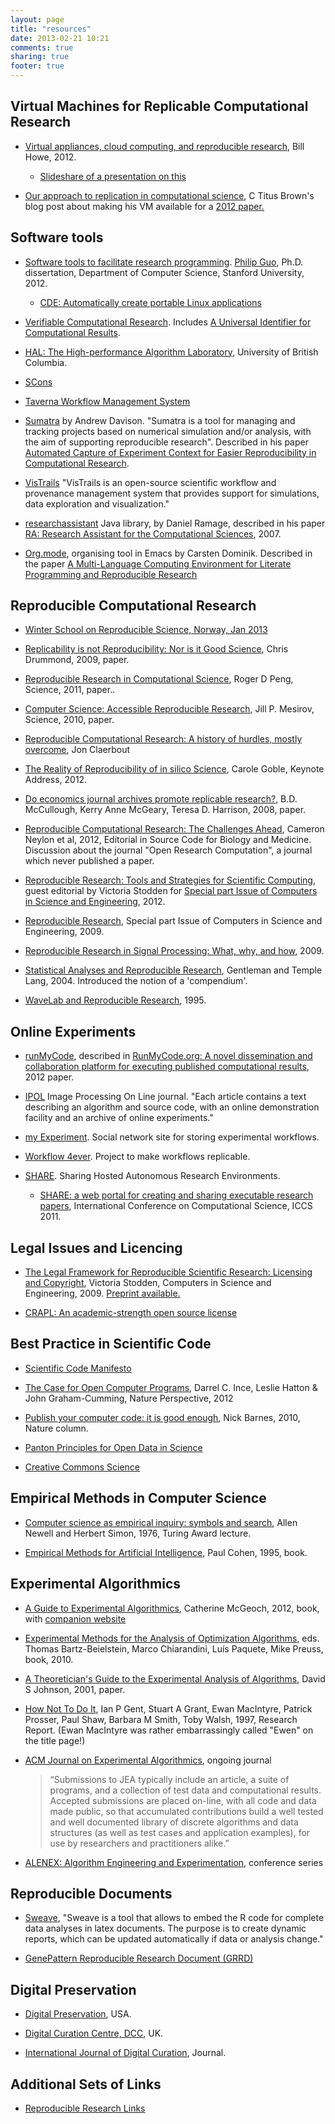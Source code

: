 ```yaml
---
layout: page
title: "resources"
date: 2013-02-21 10:21
comments: true
sharing: true
footer: true
---
```


## Virtual Machines for Replicable Computational Research

* [Virtual appliances, cloud computing, and reproducible research](https://ieeexplore.ieee.org/xpl/articleDetails.jsp?arnumber=6193081), Bill Howe, 2012.

    * [Slideshare of a presentation on this](http://www.slideshare.net/billhoweuw/virtual-appliances-cloud-computing-and-reproducible-research)

* [Our approach to replication in computational science](http://ivory.idyll.org/blog/replication-i.html), C Titus Brown's blog post about making his VM available for a [2012 paper.](http://ged.msu.edu/papers/2012-diginorm/)


## Software tools

* [Software tools to facilitate research programming](http://www.pgbovine.net/projects/pubs/guo_phd_dissertation.pdf). [Philip Guo](http://www.pgbovine.net/), 
Ph.D. dissertation, Department of Computer Science, Stanford University, 2012.

    * [CDE: Automatically create portable Linux applications](http://www.pgbovine.net/cde.html)

* [Verifiable Computational Research](http://vcr.stanford.edu/).  Includes [A Universal Identifier for Computational Results](https://www.sciencedirect.com/science/article/pii/S1877050911001256).

    

* [HAL: The High-performance Algorithm Laboratory](http://hal.cs.ubc.ca/), University of British Columbia.

* [SCons](http://www.scons.org/)

* [Taverna Workflow Management System](http://www.taverna.org.uk/)

* [Sumatra](http://software.incf.org/software/sumatra) by Andrew Davison.
"Sumatra is a tool for managing and tracking projects based on numerical simulation and/or analysis, with the aim of supporting reproducible research".  Described in his paper [Automated Capture of Experiment Context for Easier Reproducibility in Computational Research](http://www.computer.org/csdl/mags/cs/2012/04/mcs2012040048-abs.html).

* [VisTrails](http://www.vistrails.org/index.php/Main_Page) "VisTrails is an open-source scientific workflow and provenance management system that provides support for simulations, data exploration and visualization."

* [researchassistant](https://code.google.com/p/researchassistant/) Java library, by Daniel Ramage, described in his paper [RA: Research Assistant for the Computational Sciences](https://dl.acm.org/citation.cfm?id=1281700.1281719), 2007.

* [Org.mode](http://orgmode.org), organising tool in Emacs by Carsten Dominik. Described in the paper [A Multi-Language Computing Environment for Literate Programming and Reproducible Research](http://www.jstatsoft.org/v46/i03/paper)

## Reproducible Computational Research

* [Winter School on Reproducible Science, Norway, Jan 2013](http://www.reproducibility.org/rsflog/index.php?/archives/325-School-on-Reproducible-Science.html)

* [Replicability is not Reproducibility: Nor is it Good Science](http://cogprints.org/7691/7/icmlws09.pdf), Chris Drummond, 2009, paper.

* [Reproducible Research in Computational Science](https://www.sciencemag.org/content/334/6060/1226.full), Roger D Peng, Science, 2011, paper..

* [Computer Science: Accessible Reproducible Research](https://www.sciencemag.org/content/327/5964/415.full), 
 Jill P. Mesirov, Science, 2010, paper.


* [Reproducible Computational Research: A history of hurdles, mostly overcome](http://sepwww.stanford.edu/data/media/public/sep//jon/reproducible.html),
Jon Claerbout

* [The Reality of Reproducibility of in silico Science](http://tinyurl.com/bcncgtk), Carole Goble, Keynote Address, 2012.

* [Do economics journal archives promote replicable research?](http://onlinelibrary.wiley.com/doi/10.1111/j.1540-5982.2008.00509.x/abstract), B.D. McCullough, Kerry Anne McGeary, Teresa D. Harrison, 2008, paper.

* [Reproducible Computational Research: The Challenges Ahead](http://www.scfbm.org/content/pdf/1751-0473-7-2.pdf), Cameron Neylon et al, 2012, Editorial in Source Code for Biology and Medicine. Discussion about the journal "Open Research Computation", a journal which never published a paper.

* [Reproducible Research: Tools and Strategies for Scientific Computing](http://www.computer.org/csdl/mags/cs/2012/04/mcs2012040011.html), guest editorial by Victoria Stodden for 
[Special part Issue of Computers in Science and Engineering](http://www.computer.org/csdl/mags/cs/2012/04/index.html), 2012.

* [Reproducible Research](http://www.computer.org/csdl/mags/cs/2009/01/index.html), Special part Issue of Computers in Science and Engineering, 2009.

* [Reproducible Research in Signal Processing: What, why, and how](http://infoscience.epfl.ch/record/136640/files/VandewalleKV09.pdf), 2009.

* [Statistical Analyses and Reproducible Research](https://biostats.bepress.com/bioconductor/paper2/), Gentleman and Temple Lang, 2004. Introduced the notion of a 'compendium'.

* [WaveLab and Reproducible Research](http://www-stat.stanford.edu/~wavelab/Wavelab_850/wavelab.pdf), 1995.




## Online Experiments

* [runMyCode](http://www.runmycode.org/CompanionSite/home.do), described in [RunMyCode.org: A novel dissemination and collaboration platform for executing published computational results](https://ieeexplore.ieee.org/xpls/abs_all.jsp?arnumber=6404455&tag=1), 2012 paper.

* [IPOL](http://www.ipol.im/) Image Processing On Line journal.   "Each article contains a text describing an algorithm and source code, with an online demonstration facility and an archive of online experiments."

* [my Experiment](http://www.myexperiment.org/). Social network site for storing experimental workflows.

* [Workflow 4ever](http://www.wf4ever-project.org/). Project to make workflows replicable.

* [SHARE](http://is.ieis.tue.nl/staff/pvgorp/share/). Sharing Hosted Autonomous Research Environments.  

    * [SHARE: a web portal for creating and sharing executable research papers](http://is.tm.tue.nl/staff/pvgorp/pro/phd/VanGorpMazanek2011ElsevierChallenge-cameraready.pdf), International Conference on Computational Science, ICCS 2011.



## Legal Issues and Licencing

* [The Legal Framework for Reproducible Scientific Research: Licensing and Copyright](http://www.computer.org/csdl/mags/cs/2009/01/mcs2009010035-abs.html), Victoria Stodden, 
Computers in Science and Engineering, 2009.
[Preprint available.](http://www.stanford.edu/~vcs/papers/LFRSR12012008.pdf)

* [CRAPL: An academic-strength open source license](http://matt.might.net/articles/crapl/)

## Best Practice in Scientific Code

* [Scientific Code Manifesto](http://sciencecodemanifesto.org)


* [The Case for Open Computer Programs](http://www.nature.com/nature/journal/v482/n7386/full/nature10836.html), Darrel C. Ince,  Leslie Hatton & John Graham-Cumming, Nature Perspective, 2012

* [Publish your computer code: it is good enough](http://www.nature.com/news/2010/101013/full/467753a.html), Nick Barnes, 2010, Nature column.

* [Panton Principles for Open Data in Science](http://pantonprinciples.org/)

* [Creative Commons Science](http://wiki.creativecommons.org/Science)

## Empirical Methods in Computer Science

* [Computer science as empirical inquiry: symbols and search](https://dl.acm.org/citation.cfm?id=360022), Allen Newell and Herbert Simon, 1976, Turing Award lecture.

* [Empirical Methods for Artificial Intelligence](https://mitpress.mit.edu/books/empirical-methods-artificial-intelligence), Paul Cohen, 1995, book.

## Experimental Algorithmics

* [A Guide to Experimental Algorithmics](http://www.cambridge.org/gb/knowledge/isbn/item6618711/), Catherine McGeoch, 2012, book, with [companion website](http://www.cs.amherst.edu/alglab/)

* [Experimental Methods for the Analysis of Optimization Algorithms](http://link.springer.com/book/10.1007/978-3-642-02538-9/page/1), eds. Thomas Bartz-Beielstein, Marco Chiarandini, Luís Paquete, Mike Preuss, book, 2010.

* [A Theoretician's Guide to the Experimental Analysis of Algorithms](http://www2.research.att.com/~dsj/papers/experguide.pdf), David S Johnson, 2001, paper.

* [How Not To Do It](http://www.cse.unsw.com.au/~tw/hownotto.pdf), 
Ian P Gent, Stuart A Grant, Ewan MacIntyre, Patrick Prosser, Paul Shaw, Barbara M Smith, 
Toby Walsh, 1997, Research Report.  (Ewan MacIntyre was rather embarrassingly called "Ewen" on the title page!)


* [ACM Journal on Experimental Algorithmics](http://www.jea.acm.org/), ongoing journal

    > “Submissions to JEA typically include an article, a suite of programs, and a collection of test data and computational results. Accepted submissions are placed on-line, with all code and data made public, so that accumulated contributions build a well tested and well documented library of discrete algorithms and data structures (as well as test cases and application examples), for use by researchers and practitioners alike.”

* [ALENEX: Algorithm Engineering and Experimentation](http://www.informatik.uni-trier.de/~ley/db/conf/alenex/index.html), conference series

## Reproducible Documents

* [Sweave](http://www.stat.uni-muenchen.de/~leisch/Sweave/), "Sweave is a tool that allows to embed the R code for complete data analyses in latex documents. The purpose is to create dynamic reports, which can be updated automatically if data or analysis change."

* [GenePattern Reproducible Research Document (GRRD)](https://www.broadinstitute.org/cancer/software/genepattern/grrd/AddIn)

## Digital Preservation

* [Digital Preservation](http://www.digitalpreservation.gov/), USA.

* [Digital Curation Centre, DCC](http://www.dcc.ac.uk/), UK.

* [International Journal of Digital Curation](http://www.ijdc.net/index.php/ijdc), Journal.

## Additional Sets of Links 

* [Reproducible Research Links](http://reproducibleresearch.net/index.php/RR_links)


